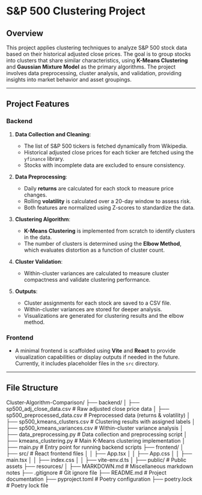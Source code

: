 # S&P 500 Clustering Project

## Overview
This project applies clustering techniques to analyze S&P 500 stock data based on their historical adjusted close prices. The goal is to group stocks into clusters that share similar characteristics, using **K-Means Clustering** and **Gaussian Mixture Model** as the primary algorithms. The project involves data preprocessing, cluster analysis, and validation, providing insights into market behavior and asset groupings.

---

## Project Features

### Backend
1. **Data Collection and Cleaning**:
   - The list of S&P 500 tickers is fetched dynamically from Wikipedia.
   - Historical adjusted close prices for each ticker are fetched using the `yfinance` library.
   - Stocks with incomplete data are excluded to ensure consistency.

2. **Data Preprocessing**:
   - Daily **returns** are calculated for each stock to measure price changes.
   - Rolling **volatility** is calculated over a 20-day window to assess risk.
   - Both features are normalized using Z-scores to standardize the data.

3. **Clustering Algorithm**:
   - **K-Means Clustering** is implemented from scratch to identify clusters in the data.
   - The number of clusters is determined using the **Elbow Method**, which evaluates distortion as a function of cluster count.

4. **Cluster Validation**:
   - Within-cluster variances are calculated to measure cluster compactness and validate clustering performance.

5. **Outputs**:
   - Cluster assignments for each stock are saved to a CSV file.
   - Within-cluster variances are stored for deeper analysis.
   - Visualizations are generated for clustering results and the elbow method.

### Frontend
- A minimal frontend is scaffolded using **Vite** and **React** to provide visualization capabilities or display outputs if needed in the future. Currently, it includes placeholder files in the `src` directory.

---

## File Structure
Cluster-Algorithm-Comparison/ ├── backend/ │ ├── sp500_adj_close_data.csv # Raw adjusted close price data │ ├── sp500_preprocessed_data.csv # Preprocessed data (returns & volatility) │ ├── sp500_kmeans_clusters.csv # Clustering results with assigned labels │ ├── sp500_kmeans_variances.csv # Within-cluster variance analysis │ ├── data_preprocessing.py # Data collection and preprocessing script │ ├── kmeans_clustering.py # Main K-Means clustering implementation │ ├── main.py # Entry point for running backend scripts ├── frontend/ │ ├── src/ # React frontend files │ │ ├── App.tsx │ │ ├── App.css │ │ ├── main.tsx │ │ ├── index.css │ │ ├── vite-env.d.ts │ ├── public/ # Public assets ├── resources/ │ ├── MARKDOWN.md # Miscellaneous markdown notes ├── .gitignore # Git ignore file ├── README.md # Project documentation ├── pyproject.toml # Poetry configuration ├── poetry.lock # Poetry lock file
